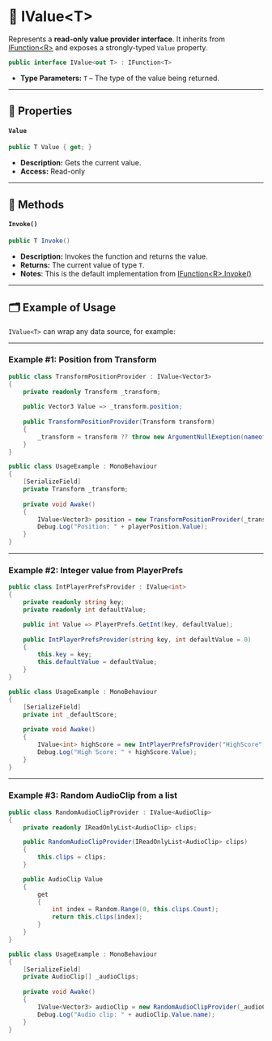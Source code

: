 # 🧩 IValue&lt;T&gt;

Represents a **read-only value provider interface**. It inherits
from [IFunction&lt;R&gt;](../Functions/IFunction.md#ifunctionr) and exposes a strongly-typed `Value` property.

```csharp
public interface IValue<out T> : IFunction<T>
```

- **Type Parameters:** `T` – The type of the value being returned.

---

## 🔑 Properties

#### `Value`

```csharp
public T Value { get; }
```

- **Description:** Gets the current value.
- **Access:** Read-only

---

## 🏹 Methods

#### `Invoke()`

```csharp
public T Invoke()
```

- **Description:** Invokes the function and returns the value.
- **Returns:** The current value of type `T`.
- **Notes**: This is the default implementation from [IFunction&lt;R&gt;.Invoke()](../Functions/IFunction.md#invoke)

---

## 🗂 Example of Usage

`IValue<T>` can wrap any data source, for example:

---

### Example #1: Position from Transform

```csharp
public class TransformPositionProvider : IValue<Vector3>
{
    private readonly Transform _transform;
    
    public Vector3 Value => _transform.position;
    
    public TransformPositionProvider(Transform transform) 
    {
        _transform = transform ?? throw new ArgumentNullExeption(nameof(transform));
    }
}
```

```csharp
public class UsageExample : MonoBehaviour
{
    [SerializeField] 
    private Transform _transform;
    
    private void Awake()
    {
        IValue<Vector3> position = new TransformPositionProvider(_transform);
        Debug.Log("Position: " + playerPosition.Value);
    }
}
```

---

### Example #2: Integer value from PlayerPrefs

```csharp
public class IntPlayerPrefsProvider : IValue<int>
{
    private readonly string key;
    private readonly int defaultValue;

    public int Value => PlayerPrefs.GetInt(key, defaultValue);
    
    public IntPlayerPrefsProvider(string key, int defaultValue = 0)
    {
        this.key = key;
        this.defaultValue = defaultValue;
    }
}
```

```csharp
public class UsageExample : MonoBehaviour
{
    [SerializeField] 
    private int _defaultScore;
    
    private void Awake()
    {
        IValue<int> highScore = new IntPlayerPrefsProvider("HighScore", _defaultScore));
        Debug.Log("High Score: " + highScore.Value);
    }
}
```

---

### Example #3: Random AudioClip from a list

```csharp
public class RandomAudioClipProvider : IValue<AudioClip>
{
    private readonly IReadOnlyList<AudioClip> clips;

    public RandomAudioClipProvider(IReadOnlyList<AudioClip> clips)
    {
        this.clips = clips;
    }

    public AudioClip Value
    {
        get
        {
            int index = Random.Range(0, this.clips.Count);
            return this.clips[index];
        }
    }
}
```

```csharp
public class UsageExample : MonoBehaviour
{
    [SerializeField] 
    private AudioClip[] _audioClips;
    
    private void Awake()
    {
        IValue<Vector3> audioClip = new RandomAudioClipProvider(_audioClips);
        Debug.Log("Audio clip: " + audioClip.Value.name);
    }
}
```


